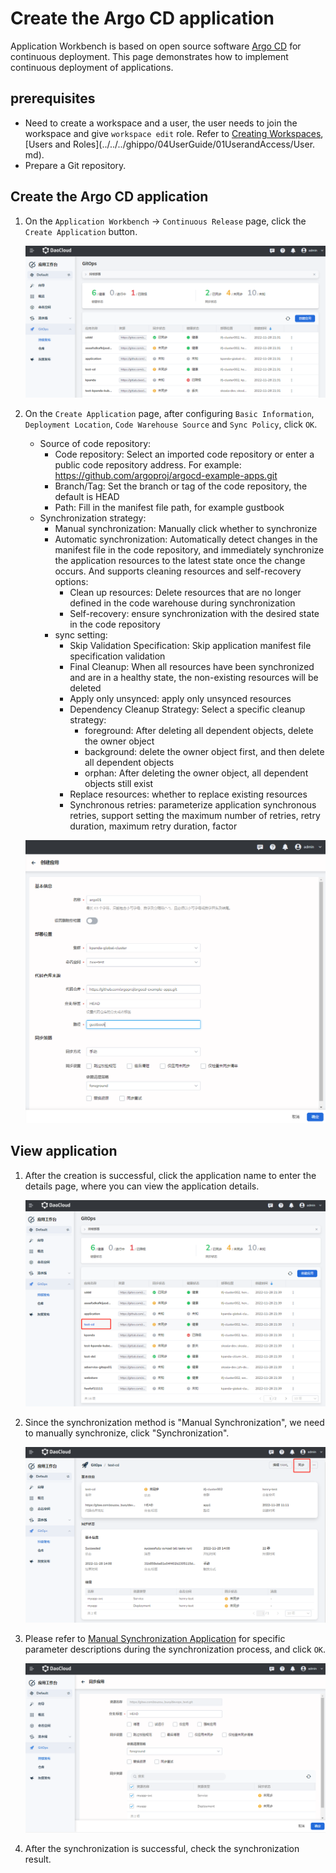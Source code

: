 # Create the Argo CD application

Application Workbench is based on open source software [Argo CD](https://argo-cd.readthedocs.io/en/stable/) for continuous deployment. This page demonstrates how to implement continuous deployment of applications.

## prerequisites

- Need to create a workspace and a user, the user needs to join the workspace and give `workspace edit` role.
  Refer to [Creating Workspaces](../../../ghippo/04UserGuide/02Workspace/Workspaces.md), [Users and Roles](../../../ghippo/04UserGuide/01UserandAccess/User. md).
- Prepare a Git repository.

## Create the Argo CD application

1. On the `Application Workbench` -> `Continuous Release` page, click the `Create Application` button.

    ![Create Application](../../images/argo01.png)

1. On the `Create Application` page, after configuring `Basic Information`, `Deployment Location`, `Code Warehouse Source` and `Sync Policy`, click `OK`.

    - Source of code repository:
        - Code repository: Select an imported code repository or enter a public code repository address. For example: https://github.com/argoproj/argocd-example-apps.git
        - Branch/Tag: Set the branch or tag of the code repository, the default is HEAD
        - Path: Fill in the manifest file path, for example gustbook
    - Synchronization strategy:
        - Manual synchronization: Manually click whether to synchronize
        - Automatic synchronization: Automatically detect changes in the manifest file in the code repository, and immediately synchronize the application resources to the latest state once the change occurs. And supports cleaning resources and self-recovery options:
            - Clean up resources: Delete resources that are no longer defined in the code warehouse during synchronization
            - Self-recovery: ensure synchronization with the desired state in the code repository
        - sync setting:
            - Skip Validation Specification: Skip application manifest file specification validation
            - Final Cleanup: When all resources have been synchronized and are in a healthy state, the non-existing resources will be deleted
            - Apply only unsynced: apply only unsynced resources
            - Dependency Cleanup Strategy: Select a specific cleanup strategy:
                - foreground: After deleting all dependent objects, delete the owner object
                - background: delete the owner object first, and then delete all dependent objects
                - orphan: After deleting the owner object, all dependent objects still exist
            - Replace resources: whether to replace existing resources
            - Synchronous retries: parameterize application synchronous retries, support setting the maximum number of retries, retry duration, maximum retry duration, factor

    ![Create Application](../../images/argo02.png)

## View application

1. After the creation is successful, click the application name to enter the details page, where you can view the application details.

    ![Application Details](../../images/argo03.png)

1. Since the synchronization method is "Manual Synchronization", we need to manually synchronize, click "Synchronization".

    ![Manual sync](../../images/argo04.png)

1. Please refer to [Manual Synchronization Application](./sync-manually.md) for specific parameter descriptions during the synchronization process, and click `OK`.

    ![Manual sync](../../images/argo05.png)

1. After the synchronization is successful, check the synchronization result.
